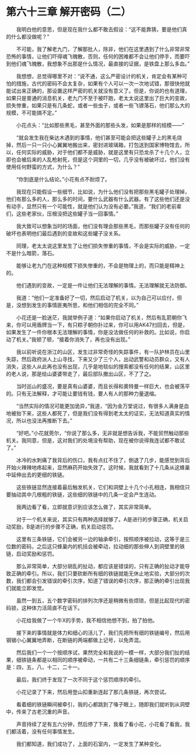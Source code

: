 # 第六十三章 解开密码（二）


　　我明白他的意思，但是现在我什么都不敢去假设：“这不能靠猜，要是他们真的什么都没做呢？”

　　不可能，我了解老九门，了解那批人，除非，他们在这里遇到了什么非常非常恐怖的事情，让他们吓得魂飞魄散，否则，任何的困难都不会让他们停手，而要吓到他们魂飞魄散，我想象不出那是什么情况，最直接的证据，是铁盘上那么多血。”

　　我想想，总觉得哪里不对：“说不通，这么严密设计的机关，肯定会有某种可怕的措施，古代的密码不会太复杂，如果有个人可以一次一次地试错，那很快他就能试出来正确的，那设置这样严密的机关就没有意义了。但是，你说的也有道理，如果只是普通的消息机关，老九门不至于被吓跑，老太太说这里出了巨大的变故，损失惨重，如果只是有几条蛇，或者一些虫子，或者一些飞镖落石，他们那么大的规模，不可能搞不定。”

　　小花点头：“比如那些黑毛，甚至外面的那些头发，如果是那样的规模——”

　　“就会发生我在柴达木遇到的事情，他们甚至可能会把这些罐子上的黑毛烧掉，然后一只一只小心翼翼地搬出来，密封进玻璃箱，打包送到国家博物馆去，所以，任何实际的威胁，对于他们都不是威胁，就是这里有只恐龙杀了十几个人，立即也会被后来的人乱枪射死，但是这个洞里的一切，几乎没有被破坏过，他们没有使用任何野蛮的方式，为什么？”

　　“你到底是什么结论。”小花有点不耐烦了。

　　我现在只能假设一些细节，比如说，为什么他们没有把那些黑毛罐子处理掉，他们有那么多的人，那么多的时间，要什么武器有什么武器。有了这些他们还是没有动手，显然只有一个可能性，就是他们认为没有必要。”我道，“我们的老前辈们，这些老家伙，压根没把这些罐子当一回事情。”

　　我大致可以想象当时的场面，他们没有理会那些黑毛，而那些罐子没有任何的破坏也表明他们最后遇到的变故和这些罐子没关系。

　　同理，老太太说这里发生了让他们损失惨重的事情，不会是实际的威胁，一定不是什么暗箭，落石。

　　能够让老九门在这种规模下损失惨重的，不会是物理上的，而只能是精神上的。

　　他们遇到的变故，一定是一件让他们无法理解的事情。无法理解就无法防御。

　　我道：“他们一定准备好了一切，然后启动了机关，以为自己可以应付，但是，没想到发生的事情匪夷所思，和他们相信的完全不同。”

　　小花还是一脸迷茫，我就举例子道：“如果你启动了机关，然后有乱箭朝你飞来，你可以用盾牌当一下，有只粽子朝你扑过来，你可以用AK47扫回去，但是，如果发生了一件你根本无法理解的事情，你是没法做任何的补救的。比如说，你启动了机关。”我顿了顿，“接着你消失了，再也没有出现。”

　　我以前听说在浙江的山区，发生过非常奇怪的失踪事件，有一队护林员在山里失踪，然后政府派人上山寻找，下来又少了三个人，出动武警和动员群众，又有人消失，这些人从此再也没有出现，几乎是地毯似的搜索都没有任何的结果，山区里的老人说，那是给山婆婆带走了，最后部队撤出山区，不了了之。

　　当时巡山的盛况，要是真有山婆婆，而且长得和奧特曼一样巨大，也会被荡平的。只有无法解释，才可能让要钱有钱，要人有人的那种力量退缩。

　　“当然实际的情况可能更加诡异，”我道，“因为金万堂说过，有很多人满身是血地被抬下来，这些人都死了，但是我们没有得到老太太的证实，无法知道真实的情况，所以也没法再推断下去。”

　　“好吧。”小花就莞尔，“你说了那么多，无非就是想告诉我，不能贸然触动那些机关。我同意，但是，这对我们的处境没有帮助，现在被你说得我连试都不敢试了。”

　　冰冷的水刺痛了我背后的伤口，我有点扛不住了，倒退了几步，能感觉到背后开始火辣辣地疼起来，显然麻药开始失效了。这时候，我就看到了十几条从这蜂巢中延伸出去的更细的铁链。

　　这些铁链显然连接着最后触发机关，它们和洞壁上十几个小孔相连，我相信只要抽动其中几根粗的铁链，这些细的铁链中的几条一定会产生连动。

　　我两边看了看，立即就意识到应该怎么做了，其实非常简单。

　　对于一个机关来说，其实只有两种选择就够了。A是进行的步骤正确，机关启动奖励，B是进行的步骤不正确，机关启动惩罚。

　　这里有三条铁链，它们会被另一边的轴承牵引，按照顺序被拉动，这等于是三位数的密码，之后这只蜂巢内的机括会被牵动，拉动细的那些伸人到洞壁里的铁链，启动奖励和惩罚。

　　那么非常简单，大部分胡乱的扯动，都应该是错误的，只有正确的扯动才能导致正确的牵引。所以，我们只要砍断所有细的铁链就能无休止地实验，大部分的次数，我们都会引发错误的牵引次序，知道了错误的牵引次序，那正确的牵引出现我们就能立即发觉。

　　虽然一到五，五个数字密码的排列次序还是稍微有些烦琐，但是比起现代的密码锁，这种体力活简直不在话下。

　　小花给我做了一个牛X的手势，我不相信他想不到，拍了拍他。

　　接下来的事情就是体力和细心的活儿了，我们先把所有细的铁链编号，然后用钢锯小心翼翼地弄断，在断链的两端都做上记号，以免弄混。

　　然后我们一个一个按顺序试，果然完全和我说的一模一样，大部分我们扯的结果，细铁链条都是以相同的顺序被牵动，一共有二十三条细链条，牵引惩罚的顺序是：四，五，八，十二，二十一。

　　最后，我们终于发现了一次不同于这个惩罚顺序的牵引。

　　小花记录了下来，然后用登山扣重新连起了那几条铁链，再次尝试。

　　看着细的铁链瞬间被牵引，我的心都跳到了嗓子眼上，随即我们就听到从洞壁中，传来了古老沉重的声音。

　　声音持续了足有五六分钟，然后停了下来，我看了看小花，小花看了看我，我们都活着，没有任何事情发生。

　　我们都知道，我们成功了，上面的石室内，一定发生了某种变化。

